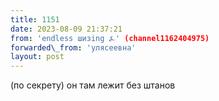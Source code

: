```yaml
---
title: 1151
date: 2023-08-09 21:37:21
from: 'endless шизing ⍼' (channel1162404975)
forwarded\_from: 'улясеевна'
layout: post
---
```


(по секрету) он там лежит без штанов
